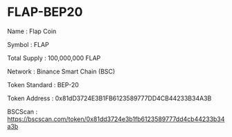 # FLAP-BEP20

Name : Flap Coin

Symbol : FLAP

Total Supply : 100,000,000 FLAP

Network : Binance Smart Chain (BSC)

Token Standard : BEP-20 

Token Address : 0x81dD3724E3B1FB6123589777DD4CB44233B34A3B


BSCScan : https://bscscan.com/token/0x81dd3724e3b1fb6123589777dd4cb44233b34a3b
